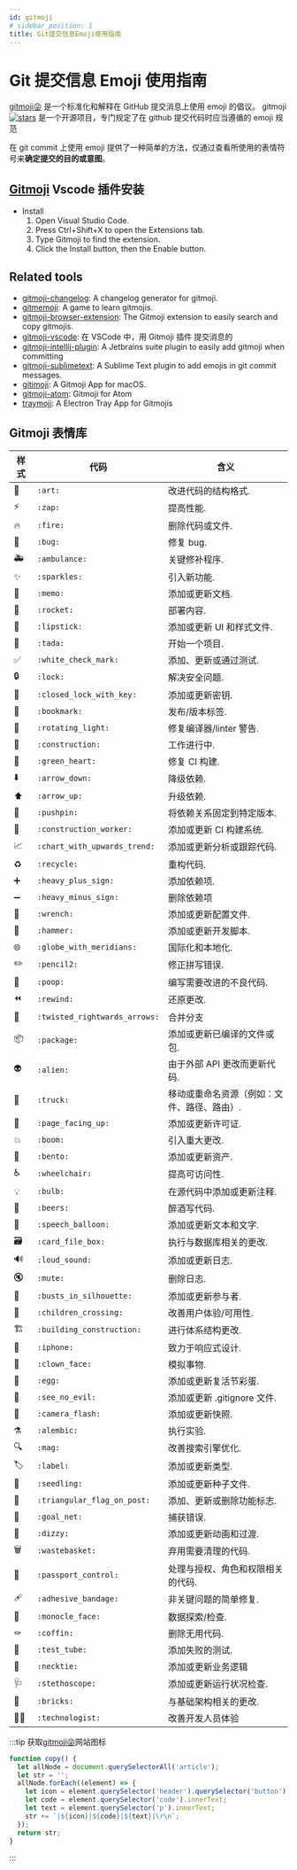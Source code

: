 ```yaml
---
id: gitmoji
# sidebar_position: 1
title: Git提交信息Emoji使用指南
---
```


# Git 提交信息 Emoji 使用指南

<!-- https://gitmoji.dev/ -->

[gitmoji😜](https://gitmoji.dev/) 是一个标准化和解释在 GitHub 提交消息上使用 emoji 的倡议。 gitmoji[![stars](https://img.shields.io/github/stars/carloscuesta/gitmoji?style=social)](https://github.com/carloscuesta/gitmoji) 是一个开源项目，专门规定了在 github 提交代码时应当遵循的 emoji 规范

在 git commit 上使用 emoji 提供了一种简单的方法，仅通过查看所使用的表情符号来**确定提交的目的或意图**。

## [Gitmoji](https://github.com/seatonjiang/gitmoji-vscode) Vscode 插件安装

- Install
  1. Open Visual Studio Code.
  2. Press Ctrl+Shift+X to open the Extensions tab.
  3. Type Gitmoji to find the extension.
  4. Click the Install button, then the Enable button.

## Related tools

- [gitmoji-changelog](https://github.com/frinyvonnick/gitmoji-changelog/): A changelog generator for gitmoji.
- [gitmemoji](https://github.com/lalalilo/gitmemoji/): A game to learn gitmojis.
- [gitmoji-browser-extension](https://github.com/johannchopin/gitmoji-browser-extension): The Gitmoji extension to easily search and copy gitmojis.
- [gitmoji-vscode](https://github.com/seatonjiang/gitmoji-vscode): 在 VSCode 中，用 Gitmoji 插件 提交消息的
- [gitmoji-intellij-plugin](https://plugins.jetbrains.com/plugin/12383-gitmoji-plus-commit-button): A Jetbrains suite plugin to easily add gitmoji when committing
- [gitmoji-sublimetext](https://packagecontrol.io/packages/Gitmoji): A Sublime Text plugin to add emojis in git commit messages.
- [gitimoji](https://github.com/TimoZacherl/gitimoji): A Gitmoji App for macOS.
- [gitmoji-atom](https://github.com/ThatXliner/gitmoji-atom): Gitmoji for Atom
- [traymoji](https://github.com/CoenWarmer/traymoji): A Electron Tray App for Gitmojis

## Gitmoji 表情库

| 样式  | 代码                          | 含义                                        |
| ----- | ----------------------------- | ------------------------------------------- |
| 🎨    | `:art:`                       | 改进代码的结构格式.                         |
| ⚡️   | `:zap:`                       | 提高性能.                                   |
| 🔥    | `:fire:`                      | 删除代码或文件.                             |
| 🐛    | `:bug:`                       | 修复 bug.                                   |
| 🚑️   | `:ambulance:`                 | 关键修补程序.                               |
| ✨    | `:sparkles:`                  | 引入新功能.                                 |
| 📝    | `:memo:`                      | 添加或更新文档.                             |
| 🚀    | `:rocket:`                    | 部署内容.                                   |
| 💄    | `:lipstick:`                  | 添加或更新 UI 和样式文件.                   |
| 🎉    | `:tada:`                      | 开始一个项目.                               |
| ✅    | `:white_check_mark:`          | 添加、更新或通过测试.                       |
| 🔒️   | `:lock:`                      | 解决安全问题.                               |
| 🔐    | `:closed_lock_with_key:`      | 添加或更新密钥.                             |
| 🔖    | `:bookmark:`                  | 发布/版本标签.                              |
| 🚨    | `:rotating_light:`            | 修复编译器/linter 警告.                     |
| 🚧    | `:construction:`              | 工作进行中.                                 |
| 💚    | `:green_heart:`               | 修复 CI 构建.                               |
| ⬇️    | `:arrow_down:`                | 降级依赖.                                   |
| ⬆️    | `:arrow_up:`                  | 升级依赖.                                   |
| 📌    | `:pushpin:`                   | 将依赖关系固定到特定版本.                   |
| 👷    | `:construction_worker:`       | 添加或更新 CI 构建系统.                     |
| 📈    | `:chart_with_upwards_trend:`  | 添加或更新分析或跟踪代码.                   |
| ♻️    | `:recycle:`                   | 重构代码.                                   |
| ➕    | `:heavy_plus_sign:`           | 添加依赖项.                                 |
| ➖    | `:heavy_minus_sign:`          | 删除依赖项                                  |
| 🔧    | `:wrench:`                    | 添加或更新配置文件.                         |
| 🔨    | `:hammer:`                    | 添加或更新开发脚本.                         |
| 🌐    | `:globe_with_meridians:`      | 国际化和本地化.                             |
| ✏️    | `:pencil2:`                   | 修正拼写错误.                               |
| 💩    | `:poop:`                      | 编写需要改进的不良代码.                     |
| ⏪️   | `:rewind:`                    | 还原更改.                                   |
| 🔀    | `:twisted_rightwards_arrows:` | 合并分支                                    |
| 📦️   | `:package:`                   | 添加或更新已编译的文件或包.                 |
| 👽️   | `:alien:`                     | 由于外部 API 更改而更新代码.                |
| 🚚    | `:truck:`                     | 移动或重命名资源（例如：文件、路径、路由）. |
| 📄    | `:page_facing_up:`            | 添加或更新许可证.                           |
| 💥    | `:boom:`                      | 引入重大更改.                               |
| 🍱    | `:bento:`                     | 添加或更新资产.                             |
| ♿️   | `:wheelchair:`                | 提高可访问性.                               |
| 💡    | `:bulb:`                      | 在源代码中添加或更新注释.                   |
| 🍻    | `:beers:`                     | 醉酒写代码.                                 |
| 💬    | `:speech_balloon:`            | 添加或更新文本和文字.                       |
| 🗃️    | `:card_file_box:`             | 执行与数据库相关的更改.                     |
| 🔊    | `:loud_sound:`                | 添加或更新日志.                             |
| 🔇    | `:mute:`                      | 删除日志.                                   |
| 👥    | `:busts_in_silhouette:`       | 添加或更新参与者.                           |
| 🚸    | `:children_crossing:`         | 改善用户体验/可用性.                        |
| 🏗️    | `:building_construction:`     | 进行体系结构更改.                           |
| 📱    | `:iphone:`                    | 致力于响应式设计.                           |
| 🤡    | `:clown_face:`                | 模拟事物.                                   |
| 🥚    | `:egg:`                       | 添加或更新复活节彩蛋.                       |
| 🙈    | `:see_no_evil:`               | 添加或更新 .gitignore 文件.                 |
| 📸    | `:camera_flash:`              | 添加或更新快照.                             |
| ⚗️    | `:alembic:`                   | 执行实验.                                   |
| 🔍️   | `:mag:`                       | 改善搜索引擎优化.                           |
| 🏷️    | `:label:`                     | 添加或更新类型.                             |
| 🌱    | `:seedling:`                  | 添加或更新种子文件.                         |
| 🚩    | `:triangular_flag_on_post:`   | 添加、更新或删除功能标志.                   |
| 🥅    | `:goal_net:`                  | 捕获错误.                                   |
| 💫    | `:dizzy:`                     | 添加或更新动画和过渡.                       |
| 🗑️    | `:wastebasket:`               | 弃用需要清理的代码.                         |
| 🛂    | `:passport_control:`          | 处理与授权、角色和权限相关的代码.           |
| 🩹    | `:adhesive_bandage:`          | 非关键问题的简单修复.                       |
| 🧐    | `:monocle_face:`              | 数据探索/检查.                              |
| ⚰️    | `:coffin:`                    | 删除无用代码.                               |
| 🧪    | `:test_tube:`                 | 添加失败的测试.                             |
| 👔    | `:necktie:`                   | 添加或更新业务逻辑                          |
| 🩺    | `:stethoscope:`               | 添加或更新运行状况检查.                     |
| 🧱    | `:bricks:`                    | 与基础架构相关的更改.                       |
| 🧑‍💻 | `:technologist:`              | 改善开发人员体验                            |

:::tip
获取[gitmoji😜](https://gitmoji.dev/)网站图标

```js
function copy() {
  let allNode = document.querySelectorAll('article');
  let str = '';
  allNode.forEach((element) => {
    let icon = element.querySelector('header').querySelector('button').innerText;
    let code = element.querySelector('code').innerText;
    let text = element.querySelector('p').innerText;
    str += `|${icon}|${code}|${text}|\r\n`;
  });
  return str;
}
```

:::
